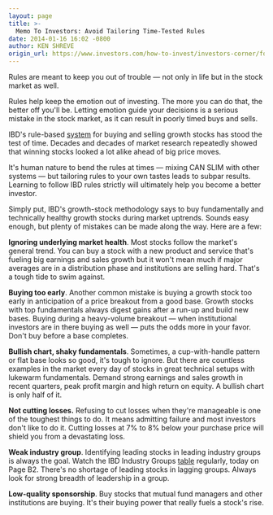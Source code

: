 ```yaml
---
layout: page
title: >-
  Memo To Investors: Avoid Tailoring Time-Tested Rules
date: 2014-01-16 16:02 -0800
author: KEN SHREVE
origin_url: https://www.investors.com/how-to-invest/investors-corner/follow-strict-rules-to-outperform-the-market
---
```





Rules are meant to keep you out of trouble — not only in life but in the stock market as well.


Rules help keep the emotion out of investing. The more you can do that, the better off you'll be. Letting emotion guide your decisions is a serious mistake in the stock market, as it can result in poorly timed buys and sells.


IBD's rule-based [system](http://education.investors.com/) for buying and selling growth stocks has stood the test of time. Decades and decades of market research repeatedly showed that winning stocks looked a lot alike ahead of big price moves.


It's human nature to bend the rules at times — mixing CAN SLIM with other systems — but tailoring rules to your own tastes leads to subpar results. Learning to follow IBD rules strictly will ultimately help you become a better investor.


Simply put, IBD's growth-stock methodology says to buy fundamentally and technically healthy growth stocks during market uptrends. Sounds easy enough, but plenty of mistakes can be made along the way. Here are a few:


**Ignoring underlying market health**. Most stocks follow the market's general trend. You can buy a stock with a new product and service that's fueling big earnings and sales growth but it won't mean much if major averages are in a distribution phase and institutions are selling hard. That's a tough tide to swim against.


**Buying too early**. Another common mistake is buying a growth stock too early in anticipation of a price breakout from a good base. Growth stocks with top fundamentals always digest gains after a run-up and build new bases. Buying during a heavy-volume breakout — when institutional investors are in there buying as well — puts the odds more in your favor. Don't buy before a base completes.


**Bullish chart, shaky fundamentals**. Sometimes, a cup-with-handle pattern or flat base looks so good, it's tough to ignore. But there are countless examples in the market every day of stocks in great technical setups with lukewarm fundamentals. Demand strong earnings and sales growth in recent quarters, peak profit margin and high return on equity. A bullish chart is only half of it.


**Not cutting losses.** Refusing to cut losses when they're manageable is one of the toughest things to do. It means admitting failure and most investors don't like to do it. Cutting losses at 7% to 8% below your purchase price will shield you from a devastating loss.


**Weak industry group**. Identifying leading stocks in leading industry groups is always the goal. Watch the IBD Industry Groups [table](https://www.investors.com/pdf/IBD197_011614.pdf) regularly, today on Page B2. There's no shortage of leading stocks in lagging groups. Always look for strong breadth of leadership in a group.


**Low-quality sponsorship**. Buy stocks that mutual fund managers and other institutions are buying. It's their buying power that really fuels a stock's rise.




